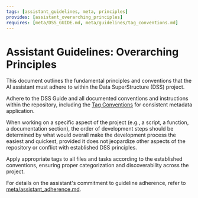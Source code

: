 ```yaml
---
tags: [assistant_guidelines, meta, principles]
provides: [assistant_overarching_principles]
requires: [meta/DSS_GUIDE.md, meta/guidelines/tag_conventions.md]
---
```


# Assistant Guidelines: Overarching Principles

This document outlines the fundamental principles and conventions that the AI assistant must adhere to within the Data SuperStructure (DSS) project.

Adhere to the DSS Guide and all documented conventions and instructions within the repository, including the [Tag Conventions](mdc:meta/guidelines/tag_conventions.md) for consistent metadata application.

When working on a specific aspect of the project (e.g., a script, a function, a documentation section), the order of development steps should be determined by what would overall make the development process the easiest and quickest, provided it does not jeopardize other aspects of the repository or conflict with established DSS principles.

Apply appropriate tags to all files and tasks according to the established conventions, ensuring proper categorization and discoverability across the project.

For details on the assistant's commitment to guideline adherence, refer to [meta/assistant_adherence.md](mdc:meta/assistant_adherence.md). 